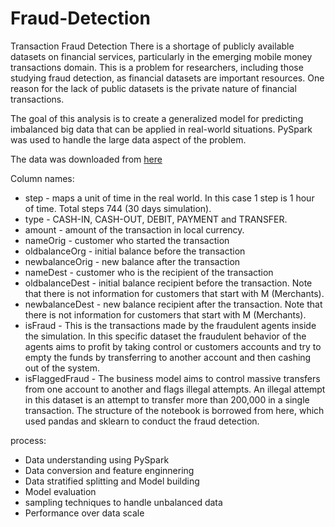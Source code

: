 # Fraud-Detection
Transaction Fraud Detection
There is a shortage of publicly available datasets on financial services, particularly in the emerging mobile money transactions domain. This is a problem for researchers, including those studying fraud detection, as financial datasets are important resources. One reason for the lack of public datasets is the private nature of financial transactions.

The goal of this analysis is to create a generalized model for predicting imbalanced big data that can be applied in real-world situations. PySpark was used to handle the large data aspect of the problem.

The data was downloaded from [here](https://www.kaggle.com/datasets/chitwanmanchanda/fraudulent-transactions-data)

Column names:
* step - maps a unit of time in the real world. In this case 1 step is 1 hour of time. Total steps 744 (30 days simulation).
* type - CASH-IN, CASH-OUT, DEBIT, PAYMENT and TRANSFER.
* amount - amount of the transaction in local currency.
* nameOrig - customer who started the transaction
* oldbalanceOrg - initial balance before the transaction
* newbalanceOrig - new balance after the transaction
* nameDest - customer who is the recipient of the transaction
* oldbalanceDest - initial balance recipient before the transaction. Note that there is not information for customers that start with M (Merchants).
* newbalanceDest - new balance recipient after the transaction. Note that there is not information for customers that start with M (Merchants).
* isFraud - This is the transactions made by the fraudulent agents inside the simulation. In this specific dataset the fraudulent behavior of the agents aims to profit by taking control or customers accounts and try to empty the funds by transferring to another account and then cashing out of the system.
* isFlaggedFraud - The business model aims to control massive transfers from one account to another and flags illegal attempts. An illegal attempt in this dataset is an attempt to transfer more than 200,000 in a single transaction.
The structure of the notebook is borrowed from here, which used pandas and sklearn to conduct the fraud detection.



process:

+ Data understanding using PySpark
+ Data conversion and feature enginnering
+ Data stratified splitting and Model building
+ Model evaluation
+ sampling techniques to handle unbalanced data
+ Performance over data scale

